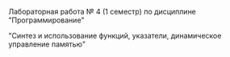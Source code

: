 

Лабораторная работа № 4 (1 семестр) по дисциплине "Программирование"

"Синтез и использование функций, указатели, динамическое управление памятью"
